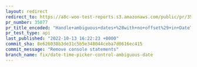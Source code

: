 ```yaml
---
layout: redirect
redirect_to: https://a8c-woo-test-reports.s3.amazonaws.com/public/pr/35077/api/index.html
pr_number: 35077
pr_title_encoded: "Handle+ambiguous+dates+%28with+no+offset%29+in+DateTimePickerControl"
pr_test_type: api
last_published: "2022-10-13 16:22:23 +0000"
commit_sha: 8e626038b3de31c5b5e348044ceba7d0616ec415
commit_message: "Remove console statements"
branch_name: fix/date-time-picker-control-ambiguous-date
---
```

